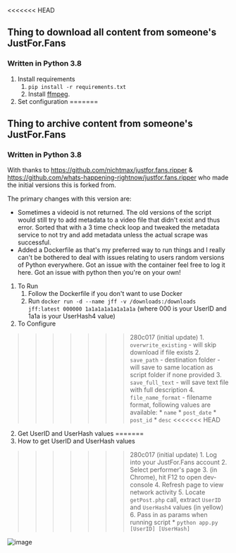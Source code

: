 <<<<<<< HEAD
## Thing to download all content from someone's JustFor.Fans

### Written in Python 3.8

1. Install requirements
    1. `pip install -r requirements.txt`
    2. Install [ffmpeg](https://ffmpeg.org).
2. Set configuration
=======
## Thing to archive content from someone's JustFor.Fans

### Written in Python 3.8

With thanks to https://github.com/nichtmax/justfor.fans.ripper & https://github.com/whats-happening-rightnow/justfor.fans.ripper who made the initial versions this is forked from.

The primary changes with this version are:
- Sometimes a videoid is not returned. The old versions of the script would still try to add metadata to a video file that didn't exist and thus error. Sorted that with a 3 time check loop and tweaked the metadata service to not try and add metadata unless the actual scrape was successful.
- Added a Dockerfile as that's my preferred way to run things and I really can't be bothered to deal with issues relating to users random versions of Python everywhere. Got an issue with the container feel free to log it here. Got an issue with python then you're on your own!

1. To Run
    1. Follow the Dockerfile if you don't want to use Docker
    2. Run `docker run -d --name jff -v /downloads:/downloads jff:latest 000000 1a1a1a1a1a1a1a1a` (where 000 is your UserID and 1a1a is your UserHash4 value) 
2. To Configure
>>>>>>> 280c017 (initial update)
    1. `overwrite_existing` - will skip download if file exists
    2. `save_path` - destination folder - will save to same location as script folder if none provided
    3. `save_full_text` - will save text file with full description
    4. `file_name_format` - filename format, following values are available:
        * `name`
        * `post_date`
        * `post_id`
        * `desc`
<<<<<<< HEAD
2. Get UserID and UserHash values
=======
3. How to get UserID and UserHash values
>>>>>>> 280c017 (initial update)
    1.  Log into your JustFor.Fans account
    2.  Select performer's page
    3.  (in Chrome), hit F12 to open dev-console
    4.  Refresh page to view network activity
    5.  Locate `getPost.php` call, extract `UserID` and `UserHash4` values (in yellow)
    6.  Pass in as params when running script
        * `python app.py [UserID] [UserHash]`

![image](https://user-images.githubusercontent.com/12958294/115130004-859a5580-9fa0-11eb-9275-235d4ec51967.png)
